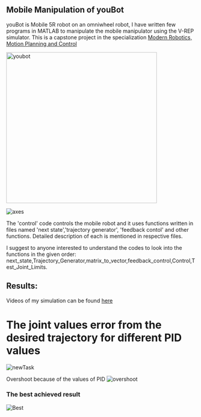 ## Mobile Manipulation of youBot
youBot is Mobile 5R robot on an omniwheel robot, I have written few programs in MATLAB to manipulate the mobile manipulator using the V-REP simulator.
This is a capstone project in the specialization [Modern Robotics, Motion Planning and Control](https://www.coursera.org/specializations/modernrobotics)

<img width="400" alt="youbot" src="https://user-images.githubusercontent.com/56476887/94597342-192d6280-02ab-11eb-9de7-051eff086b6b.png">

![axes](https://user-images.githubusercontent.com/56476887/94597633-6f020a80-02ab-11eb-96db-8c171d258461.png)

The 'control' code controls the mobile robot and it uses functions written in files named 'next state','trajectory generator',
'feedback contol' and other functions. Detailed description of each is mentioned in respective files.

I suggest to anyone interested to understand the codes to look into the functions in the given order:
next_state,Trajectory_Generator,matrix_to_vector,feedback_control,Control,Test_Joint_Limits.



## Results:

Videos of my simulation can be found [here](https://drive.google.com/drive/folders/1X04_qlfhq0yZ_v_NTAelq3jnIdfCnfK-?usp=sharing)

# The joint values error from the desired trajectory for different PID values

![newTask](https://user-images.githubusercontent.com/56476887/85314929-cf78f300-b4d7-11ea-8ba9-5b6c2aea2bf1.png)

Overshoot because of the values of PID
![overshoot](https://user-images.githubusercontent.com/56476887/85314951-d6a00100-b4d7-11ea-98ad-664ee8ebd6ef.png)


### The best achieved result 
![Best](https://user-images.githubusercontent.com/56476887/85314963-dbfd4b80-b4d7-11ea-9ec5-7158e50d3657.png)


